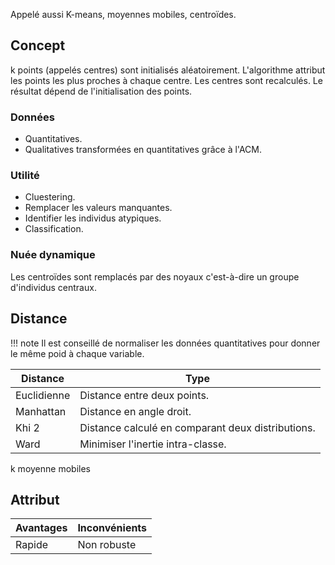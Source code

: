 Appelé aussi K-means, moyennes mobiles, centroïdes.

## Concept

k points (appelés centres) sont initialisés aléatoirement. L'algorithme attribut les points les plus proches à chaque centre. Les centres sont recalculés. Le résultat dépend de l'initialisation des points. 

### Données

* Quantitatives.
* Qualitatives transformées en quantitatives grâce à l'ACM.

### Utilité

* Cluestering.
* Remplacer les valeurs manquantes.
* Identifier les individus atypiques.
* Classification.

### Nuée dynamique

Les centroïdes sont remplacés par des noyaux c'est-à-dire un groupe d'individus centraux.

## Distance 

!!! note
	Il est conseillé de normaliser les données quantitatives pour donner le même poid à chaque variable.

Distance		| Type
----------------|---
Euclidienne		| Distance entre deux points.
Manhattan		| Distance en angle droit.
Khi 2			| Distance calculé en comparant deux distributions.
Ward			| Minimiser l'inertie intra-classe.


k moyenne mobiles

## Attribut

Avantages	| Inconvénients
------------|---
Rapide		| Non robuste
